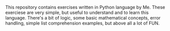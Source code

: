 This repository contains exercises written in Python language by Me.
These exerciese are very simple, but useful to understand and to learn this language.
There's a bit of logic, some basic mathematical concepts, error handling, simple list comprehension examples, but above all a lot of FUN.
